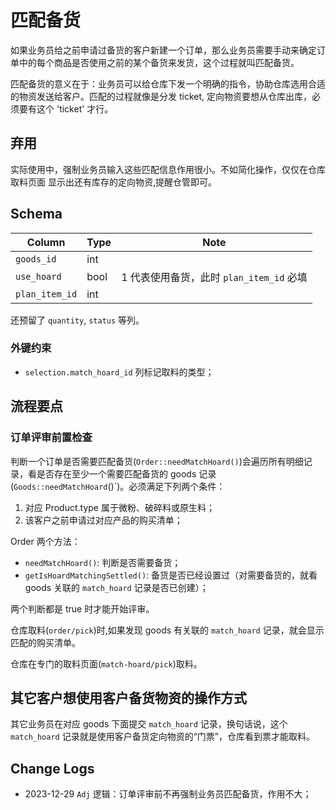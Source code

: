 # 匹配备货

如果业务员给之前申请过备货的客户新建一个订单，那么业务员需要手动来确定订单中的每个商品是否使用之前的某个备货来发货，这个过程就叫匹配备货。

匹配备货的意义在于：业务员可以给仓库下发一个明确的指令，协助仓库选用合适的物资发送给客户。匹配的过程就像是分发 ticket, 定向物资要想从仓库出库，必须要有这个 'ticket' 才行。

弃用
---------------------------------------------------------------------------
实际使用中，强制业务员输入这些匹配信息作用很小。不如简化操作，仅仅在仓库取料页面
显示出还有库存的定向物资,提醒仓管即可。

Schema
---------------------------------------------------------------------------
Column                      | Type  | Note
----------------------------|-------|-------
`goods_id`                  | int   | 
`use_hoard`                 | bool  | 1 代表使用备货，此时 `plan_item_id` 必填
`plan_item_id`              | int   |

还预留了 `quantity`, `status` 等列。

### 外键约束

- `selection.match_hoard_id` 列标记取料的类型；

流程要点
---------------------------------------------------------------------------

### 订单评审前置检查

判断一个订单是否需要匹配备货(`Order::needMatchHoard()`)会遍历所有明细记录，看是否存在至少一个需要匹配备货的 goods 记录(`Goods::needMatchHoard`()`)。必须满足下列两个条件：

1. 对应 Product.type 属于微粉、破碎料或原生料；
2. 该客户之前申请过对应产品的购买清单；

Order 两个方法：

- `needMatchHoard()`: 判断是否需要备货；
- `getIsHoardMatchingSettled()`: 备货是否已经设置过（对需要备货的，就看 goods 关联的 `match_hoard` 记录是否已创建）；

两个判断都是 true 时才能开始评审。


仓库取料(`order/pick`)时,如果发现 goods 有关联的 `match_hoard` 记录，就会显示匹配的购买清单。

仓库在专门的取料页面(`match-hoard/pick`)取料。

其它客户想使用客户备货物资的操作方式
---------------------------------------------------------------------------

其它业务员在对应 goods 下面提交 `match_hoard` 记录，换句话说，这个 `match_hoard` 记录就是使用客户备货定向物资的“门票”，仓库看到票才能取料。

Change Logs
--------------------------------------------------------------------------
- 2023-12-29 `Adj` 逻辑：订单评审前不再强制业务员匹配备货，作用不大；
